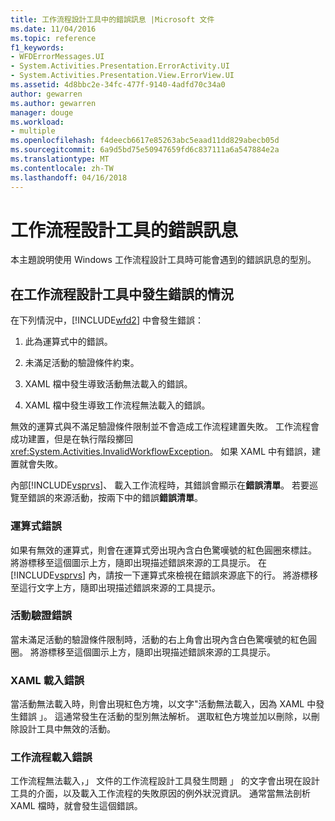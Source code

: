 ```yaml
---
title: 工作流程設計工具中的錯誤訊息 |Microsoft 文件
ms.date: 11/04/2016
ms.topic: reference
f1_keywords:
- WFDErrorMessages.UI
- System.Activities.Presentation.ErrorActivity.UI
- System.Activities.Presentation.View.ErrorView.UI
ms.assetid: 4d8bbc2e-34fc-477f-9140-4adfd70c34a0
author: gewarren
ms.author: gewarren
manager: douge
ms.workload:
- multiple
ms.openlocfilehash: f4deecb6617e85263abc5eaad11dd829abecb05d
ms.sourcegitcommit: 6a9d5bd75e50947659fd6c837111a6a547884e2a
ms.translationtype: MT
ms.contentlocale: zh-TW
ms.lasthandoff: 04/16/2018
---
```

# <a name="error-messages-in-workflow-designer"></a>工作流程設計工具的錯誤訊息
本主題說明使用 Windows 工作流程設計工具時可能會遇到的錯誤訊息的型別。

## <a name="situations-in-which-errors-in-the-workflow-designer-occur"></a>在工作流程設計工具中發生錯誤的情況
 在下列情況中，[!INCLUDE[wfd2](../workflow-designer/includes/wfd2_md.md)] 中會發生錯誤：

1.  此為運算式中的錯誤。

2.  未滿足活動的驗證條件約束。

3.  XAML 檔中發生導致活動無法載入的錯誤。

4.  XAML 檔中發生導致工作流程無法載入的錯誤。

 無效的運算式與不滿足驗證條件限制並不會造成工作流程建置失敗。 工作流程會成功建置，但是在執行階段擲回 <xref:System.Activities.InvalidWorkflowException>。 如果 XAML 中有錯誤，建置就會失敗。

 內部[!INCLUDE[vsprvs](../code-quality/includes/vsprvs_md.md)]、 載入工作流程時，其錯誤會顯示在**錯誤清單**。 若要巡覽至錯誤的來源活動，按兩下中的錯誤**錯誤清單**。

### <a name="expression-errors"></a>運算式錯誤
 如果有無效的運算式，則會在運算式旁出現內含白色驚嘆號的紅色圓圈來標註。 將游標移至這個圖示上方，隨即出現描述錯誤來源的工具提示。 在 [!INCLUDE[vsprvs](../code-quality/includes/vsprvs_md.md)] 內，請按一下運算式來檢視在錯誤來源底下的行。 將游標移至這行文字上方，隨即出現描述錯誤來源的工具提示。

### <a name="activity-validation-errors"></a>活動驗證錯誤
 當未滿足活動的驗證條件限制時，活動的右上角會出現內含白色驚嘆號的紅色圓圈。 將游標移至這個圖示上方，隨即出現描述錯誤來源的工具提示。

### <a name="xaml-load-errors"></a>XAML 載入錯誤
 當活動無法載入時，則會出現紅色方塊，以文字"活動無法載入，因為 XAML 中發生錯誤 」。 這通常發生在活動的型別無法解析。 選取紅色方塊並加以刪除，以刪除設計工具中無效的活動。

### <a name="workflow-load-errors"></a>工作流程載入錯誤
 工作流程無法載入，」 文件的工作流程設計工具發生問題 」 的文字會出現在設計工具的介面，以及載入工作流程的失敗原因的例外狀況資訊。 通常當無法剖析 XAML 檔時，就會發生這個錯誤。